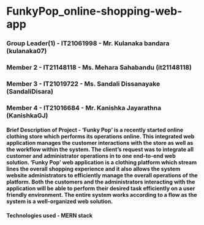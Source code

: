 # FunkyPop_online-shopping-web-app



### Group Leader(1) - IT21061998 - Mr. Kulanaka bandara (kulanaka07)
### Member 2 - IT21148118 - Ms. Mehara Sahabandu (it21148118)
### Member 3 - IT21019722 - Ms. Sandali Dissanayake (SandaliDisara)
### Member 4 - IT21016684 - Mr. Kanishka Jayarathna (KanishkaGJ)


#### Brief Description of Project - ‘Funky Pop’ is a recently started online clothing store which performs its operations online. This integrated web application manages the customer interactions with the store as well as the workflow within the system. The client’s request was to integrate all customer and administrator operations in to one end-to-end web solution. ‘Funky Pop’ web application is a clothing platform which stream lines the overall shopping experience and it also allows the system website administrators to efficiently manage the overall operations of the platform. Both the customers and the administrators interacting with the application will be able to perform their desired task efficiently on a user friendly environment. The entire system works according to a flow as the system is a well-organized web solution.


#### Technologies used - MERN stack
